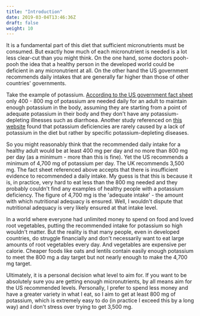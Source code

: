 ```yaml
---
title: "Introduction"
date: 2019-03-04T13:46:36Z
draft: false
weight: 10
---
```


It is a fundamental part of this diet that sufficient micronutrients must be consumed. But exactly how much of each micronutrient is needed is a lot less clear-cut than you might think. On the one hand, some doctors pooh-pooh the idea that a healthy person in the developed world could be deficient in any micronutrient at all. On the other hand the US government recommends daily intakes that are generally far higher than those of other countries' governments.

Take the example of potassium. [According to the US government fact sheet](https://ods.od.nih.gov/factsheets/Potassium-HealthProfessional/) only 400 - 800 mg of potassium are needed daily for an adult to maintain enough potassium in the body, assuming they are starting from a point of adequate potassium in their body and they don't have any potassium-depleting illnesses such as diarrhoea. Another study referenced on [this website](https://www.healthline.com/nutrition/how-much-potassium-per-day#section2) found that potassium deficiencies are rarely caused by a lack of potassium in the diet but rather by specific potassium-depleting diseases.

So you might reasonably think that the recommended daily intake for a healthy adult would be at least 400 mg per day and no more than 800 mg per day (as a minimum - more than this is fine). Yet the US recommends a minimum of 4,700 mg of potassium per day. The UK recommends 3,500 mg. The fact sheet referenced above accepts that there is insufficient evidence to recommended a daily intake. My guess is that this is because it is, in practice, very hard to eat less than the 800 mg needed and they probably couldn't find any examples of healthy people with a potassium deficiency. The figure of 4,700 mg is the 'adequate intake' - the amount with which nutritional adequacy is ensured. Well, I wouldn't dispute that nutritional adequacy is very likely ensured at that intake level. 

In a world where everyone had unlimited money to spend on food and loved root vegetables, putting the recommended intake for potassium so high wouldn't matter. But the reality is that many people, even in developed countries, do struggle financially and don't necessarily want to eat large amounts of root vegetables every day. And vegetables are expensive per calorie. Cheaper foods like oats and lentils contain easily enough potassium to meet the 800 mg a day target but not nearly enough to make the 4,700 mg target.

Ultimately, it is a personal decision what level to aim for. If you want to be absolutely sure you are getting enough micronutrients, by all means aim for the US recommended levels. Personally, I prefer to spend less money and have a greater variety in what I eat, so I aim to get at least 800 mg of potassium, which is extremely easy to do (in practice I exceed this by a long way) and I don't stress over trying to get 3,500 mg.
